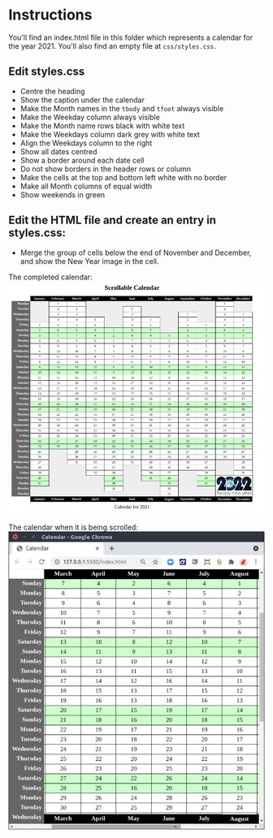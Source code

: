# Instructions

You'll find an index.html file in this folder which represents a calendar for the year 2021. You'll also find an empty file at `css/styles.css`.

## Edit styles.css
- Centre the heading
- Show the caption under the calendar
- Make the Month names in the `tbody` and `tfoot` always visible
- Make the Weekday column always visible
- Make the Month name rows black with white text
- Make the Weekdays column dark grey with white text
- Align the Weekdays column to the right
- Show all dates centred
- Show a border around each date cell
- Do not show borders in the header rows or column
- Make the cells at the top and bottom left white with no border
- Make all Month columns of equal width
- Show weekends in green

## Edit the HTML file and create an entry in styles.css:
- Merge the group of cells below the end of November and December, and show the New Year image in the cell.

The completed calendar:
![The calendar with no need to scroll](img/complete.png)

The calendar when it is being scrolled:
![The calendar when it has been scrolled](img/scrolled.png)
